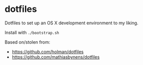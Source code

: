 # dotfiles

Dotfiles to set up an OS X development environment to my liking.

Install with `./bootstrap.sh`

Based on/stolen from:

- https://github.com/holman/dotfiles
- https://github.com/mathiasbynens/dotfiles
